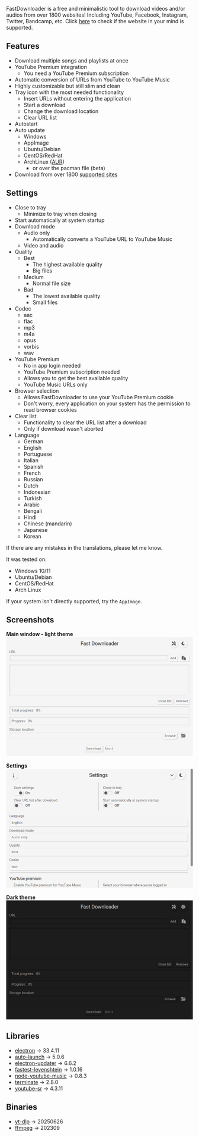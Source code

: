 FastDownloader is a free and minimalistic tool to download videos and/or audios from over 1800 websites! Including YouTube, Facebook, Instagram, Twitter, Bandcamp, etc. Click [here](https://github.com/yt-dlp/yt-dlp/blob/master/supportedsites.md) to check if the website in your mind is supported. 

## Features
- Download multiple songs and playlists at once
- YouTube Premium integration
  - You need a YouTube Premium subscription
- Automatic conversion of URLs from YouTube to YouTube Music
- Highly customizable but still slim and clean
- Tray icon with the most needed functionality
  - Insert URLs without entering the application
  - Start a download
  - Change the download location
  - Clear URL list
- Autostart
- Auto update
  - Windows
  - AppImage
  - Ubuntu/Debian
  - CentOS/RedHat
  - ArchLinux ([AUR](https://aur.archlinux.org/packages/fastdownloader-bin))
    - or over the pacman file (beta)
- Download from over 1800 [supported sites](https://github.com/yt-dlp/yt-dlp/blob/master/supportedsites.md)

## Settings
- Close to tray
  - Minimize to tray when closing
- Start automatically at system startup
- Download mode
  - Audio only
    - Automatically converts a YouTube URL to YouTube Music
  - Video and audio
- Quality
  - Best 
    - The highest available quality
    - Big files
  - Medium 
    - Normal file size
  - Bad
    - The lowest available quality
    - Small files
- Codec
  - aac
  - flac
  - mp3
  - m4a
  - opus
  - vorbis
  - wav
- YouTube Premium
  - No in app login needed
  - YouTube Premium subscription needed
  - Allows you to get the best available quality
  - YouTube Music URLs only
- Browser selection
  - Allows FastDownloader to use your YouTube Premium cookie
  - Don't worry, every application on your system has the permission to read browser cookies
- Clear list
  - Functionality to clear the URL list after a download
  - Only if download wasn't aborted
- Language
  - German
  - English
  - Portuguese
  - Italian
  - Spanish
  - French
  - Russian
  - Dutch
  - Indonesian
  - Turkish
  - Arabic
  - Bengali
  - Hindi
  - Chinese (mandarin)
  - Japanese
  - Korean

If there are any mistakes in the translations, please let me know.

It was tested on:
- Windows 10/11
- Ubuntu/Debian
- CentOS/RedHat
- Arch Linux

If your system isn't directly supported, try the `AppImage`.

## Screenshots
**Main window - light theme**
![Main window - light theme](https://raw.githubusercontent.com/BERNARDO31P/FastDownloader/master/resources/screenshot/main_light.png)

**Settings**
![Settings window - light theme](https://raw.githubusercontent.com/BERNARDO31P/FastDownloader/master/resources/screenshot/settings_light.png)

**Dark theme**
![Main window - dark theme](https://raw.githubusercontent.com/BERNARDO31P/FastDownloader/master/resources/screenshot/main_dark.png)

## Libraries
- [electron](https://www.npmjs.com/package/electron) -> 33.4.11
- [auto-launch](https://www.npmjs.com/package/auto-launch) -> 5.0.6
- [electron-updater](https://www.npmjs.com/package/electron-updater) -> 6.6.2
- [fastest-levenshtein](https://www.npmjs.com/package/fastest-levenshtein) -> 1.0.16
- [node-youtube-music](https://www.npmjs.com/package/node-youtube-music) -> 0.8.3
- [terminate](https://www.npmjs.com/package/terminate) -> 2.8.0
- [youtube-sr](https://www.npmjs.com/package/youtube-sr) -> 4.3.11

## Binaries
- [yt-dlp](https://github.com/yt-dlp/yt-dlp) -> 20250626
- [ffmpeg](https://ffmpeg.org) -> 202309
